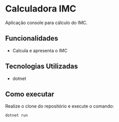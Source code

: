 # Calculadora IMC

Aplicação console para cálculo do IMC.

## Funcionalidades

- Calcula e apresenta o IMC


## Tecnologias Utilizadas

- dotnet

## Como executar

Realize o clone do repositório e execute o comando:


```
dotnet run
```

